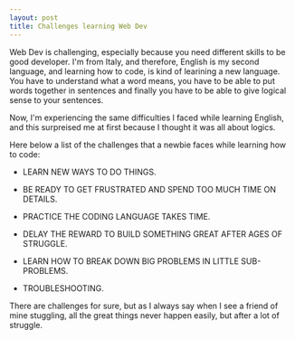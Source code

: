 ```yaml
---
layout: post
title: Challenges learning Web Dev
---
```


Web Dev is challenging, especially because you need different skills to be good developer. I'm from Italy, and therefore, English is my second language, and learning how to code, is kind of learining a new language. You have to understand what a word means, you have to be able to put words together in sentences and finally you have to be able to give logical sense to your sentences. 

Now, I'm experiencing the same difficulties I faced while learning English, and this surpreised me at first because I thought it was all about logics.

Here below a list of the challenges that a newbie faces while learning how to code:

* LEARN NEW WAYS TO DO THINGS.

* BE READY TO GET FRUSTRATED AND SPEND TOO MUCH TIME ON DETAILS.

* PRACTICE THE CODING LANGUAGE TAKES TIME.

* DELAY THE REWARD TO BUILD SOMETHING GREAT AFTER AGES OF STRUGGLE.

* LEARN HOW TO BREAK DOWN BIG PROBLEMS IN LITTLE SUB-PROBLEMS.

* TROUBLESHOOTING.

There are challenges for sure, but as I always say when I see a friend of mine stuggling, all the great things never happen easily, but after a lot of struggle.